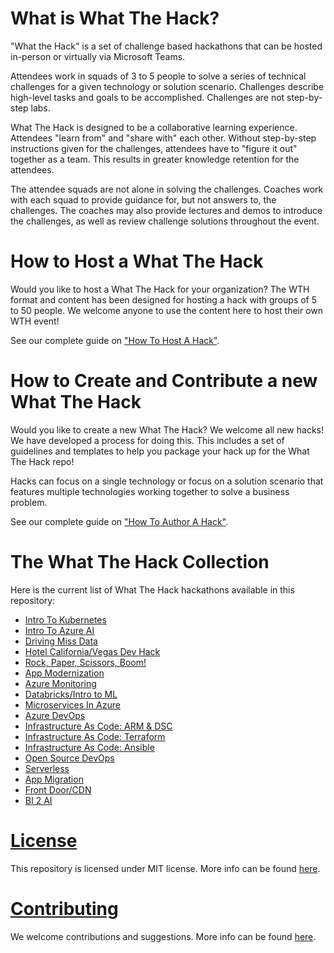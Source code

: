 # What is What The Hack?

"What the Hack" is a set of challenge based hackathons that can be hosted in-person or virtually via Microsoft Teams.

Attendees work in squads of 3 to 5 people to solve a series of technical challenges for a given technology or solution scenario. Challenges describe high-level tasks and goals to be accomplished. Challenges are not step-by-step labs.

What The Hack is designed to be a collaborative learning experience.  Attendees "learn from" and "share with" each other. Without step-by-step instructions given for the challenges, attendees have to "figure it out" together as a team.  This results in greater knowledge retention for the attendees. 

The attendee squads are not alone in solving the challenges. Coaches work with each squad to provide guidance for, but not answers to, the challenges.  The coaches may also provide lectures and demos to introduce the challenges, as well as review challenge solutions throughout the event.

# How to Host a What The Hack

Would you like to host a What The Hack for your organization? The WTH format and content has been designed for hosting a hack with groups of 5 to 50 people. We welcome anyone to use the content here to host their own WTH event!

See our complete guide on ["How To Host A Hack"](/000-HowToHack/WTH-HowToHostAHack.md).

# How to Create and Contribute a new What The Hack

Would you like to create a new What The Hack?  We welcome all new hacks!  We have developed a process for doing this.  This includes a set of guidelines and templates to help you package your hack up for the What The Hack repo!

Hacks can focus on a single technology or focus on a solution scenario that features multiple technologies working  together to solve a business problem.

See our complete guide on ["How To Author A Hack"](/000-HowToHack/WTH-HowToAuthorAHack.md).

# The What The Hack Collection

Here is the current list of What The Hack hackathons available in this repository:

- [Intro To Kubernetes](/001-IntroToKubernetes/README.md)
- [Intro To Azure AI](/002-IntroToAzureAI/)
- [Driving Miss Data](/003-DrivingMissData/)
- [Hotel California/Vegas Dev Hack](/004-HotelCaliVegasDevHack/)
- [Rock, Paper, Scissors, Boom!](/005-RockPaperScissorsBoom/)
- [App Modernization](/006-AppModernization/)
- [Azure Monitoring](/007-AzureMonitoring/)
- [Databricks/Intro to ML](/008-DatabricksIntroML/)
- [Microservices In Azure](/009-MicroservicesInAzure/)
- [Azure DevOps](/010-AzureDevOps/)
- [Infrastructure As Code: ARM & DSC](/011-InfraAsCode-ARM-DSC/)
- [Infrastructure As Code: Terraform](/012-InfraAsCode-Terraform/)
- [Infrastructure As Code: Ansible](/013-InfraAsCode-Ansible/)
- [Open Source DevOps](/014-OSS%20DevOps/)
- [Serverless](/015-Serverless/)
- [App Migration](/016-AppMigration/)
- [Front Door/CDN](/017-FrontDoorCDN/)
- [BI 2 AI](/018-BI2AI/)

# [License](https://github.com/Microsoft/WhatTheHack/blob/master/LICENSE)
This repository is licensed under MIT license. More info can be found [here](https://github.com/Microsoft/WhatTheHack/blob/master/LICENSE).

# [Contributing](https://github.com/Microsoft/WhatTheHack/blob/master/CONTRIBUTING.md)

We welcome contributions and suggestions. More info can be found [here](https://github.com/Microsoft/WhatTheHack/blob/master/CONTRIBUTING.md).


